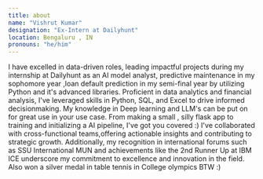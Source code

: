 ```yaml
---
title: about
name: "Vishrut Kumar"
designation: "Ex-Intern at Dailyhunt"
location: Bengaluru , IN 
pronouns: "he/him"
---
```


I have excelled in data-driven roles, leading impactful projects during my internship at Dailyhunt as an AI model analyst, predictive maintenance in my sophomore year ,loan default prediction in my semi-final year by utilizing Python and it's advanced libraries. Proficient in data analytics and
financial analysis, I've leveraged skills in Python, SQL, and Excel to drive informed decisionmaking.
My knowledge in Deep learning and LLM's can be put on for great use in your use case. From making a small , silly flask app to training and initializing a AI pipeline, I've got you covered :)
I've collaborated with cross-functional teams,offering actionable insights and contributing to strategic growth. Additionally, my recognition in
international forums such as SSU International MUN and achievements like the 2nd Runner Up
at IBM ICE underscore my commitment to excellence and innovation in the field. Also won a silver medal in table tennis in College olympics BTW :)